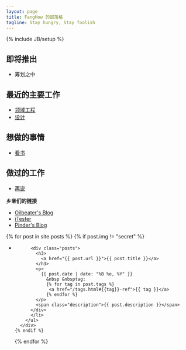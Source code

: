 ```yaml
---
layout: page
title: FangHow 的部落格
tagline: Stay hungry, Stay foolish
---
```

{% include JB/setup %}
<head>
  <link rel="stylesheet" href="/css/main.css" type="text/css" />
</head>
<body>
  <div class="sidebar">
    <div class="to_be_continue">
    <h2>即将推出</h2>
    <ul>
      <li>
        筹划之中
      </li>
    </ul>
  </div>
  <div class="to_do_list">
    <aside>
    <h2>
      最近的主要工作
    </h2>
    <ul>
      <li><a href="https://github.com/oilbeater/ACT" target="_blank">领域工程</a></li>
      <li><a href="http://pdos.csail.mit.edu/6.828/2011/">设计</a></li>
    </ul>
    </aside>
  </div>
    <div class="doing_list">
    <aside>
    <h2>
      想做的事情
    </h2>
    <ul>
      <li>
        <a href="http://book.douban.com/subject/2287506/" target="_blank">看书</a>
      </li>
    </ul>
    </aside>
  </div>
      <div class="done_list">
    <aside>
    <h2>
      做过的工作
    </h2>
    <ul>
      <li><a href="http://www.fanghow.com" target="_blank">再说</a></li>
    </ul>
    </aside>
  </div>
  <div class="friendlink">
    <p><strong>乡亲们的链接</strong></p>
    <ul>
     <li>
        <a href="http://oilbeater.com/" target="_blank">Oilbeater's Blog</a>
      </li>
      <li>
        <a href="http://itester.me" target="_blank">iTester</a>
      </li>
      <li>
        <a href="http://pinderpeng.org" target="_blank">Pinder's Blog</a>
      </li>
    </ul>
  </div>
  </div>
  {% for post in site.posts %}
    {% if post.img != "secret" %}
      <div>
        <ul>
          <li>
          
          <div class="posts">
            <h3>
              <a href="{{ post.url }}">{{ post.title }}</a>
            </h3>
            <p>
              {{ post.date | date: "%B %e, %Y" }}
                &nbsp &nbsptag:
                {% for tag in post.tags %}
                 <a href="/tags.html#{{tag}}-ref">{{ tag }}</a>
                {% endfor %}
            </p>
            <span class="description">{{ post.description }}</span>
          </div>
          </li>
        </ul>
      </div>
    {% endif %}
  {% endfor %}
</body>
